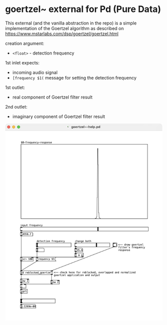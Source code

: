 # goertzel~ external for Pd (Pure Data)

This external (and the vanilla abstraction in the repo) is a simple implementation of the Goertzel algorithm as described on https://www.mstarlabs.com/dsp/goertzel/goertzel.html

creation argument:
* `<float>` - detection frequency

1st inlet expects:
* incoming audio signal
* `[frequency $1(` message for setting the detection frequency

1st outlet:
* real component of Goertzel filter result

2nd outlet:
* imaginary component of Goertzel filter result

![goertzel~-help.pd](goertzel~-help.png)
